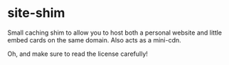 # site-shim

Small caching shim to allow you to host both a personal website and little embed cards on the same domain. Also acts as a mini-cdn.

Oh, and make sure to read the license carefully!
